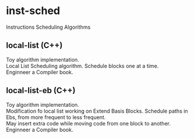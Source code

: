 # inst-sched

Instructions Scheduling Algorithms

## local-list (C++)

Toy algorithm implementation.  
Local List Scheduling algorithm. Schedule blocks one at a time.  
Enginneer a Compiler book.

## local-list-eb (C++)

Toy algorithm implementation.  
Modification fo local list working on Extend Basis Blocks.
Schedule paths in Ebs, from more frequent to less frequent.  
May insert extra code while moving code from one block to another.  
Enginneer a Compiler book.
